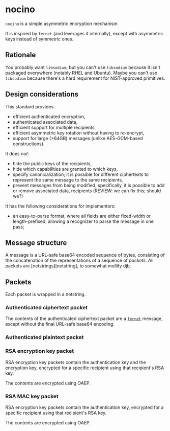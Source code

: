 # nocino

`nocino` is a simple asymmetric encryption mechanism

It is inspired by `fernet` (and leverages it internally), except with
asymmetric keys instead of symmetric ones.

## Rationale

You probably want `libsodium`, but you can't use `libsodium` because
it isn't packaged everywhere (notably RHEL and Ubuntu). Maybe you
can't use `libsodium` because there's a hard requirement for
NIST-approved primitives.

## Design considerations

This standard provides:

* efficient authenticated encryption,
* authenticated associated data,
* efficient support for multiple recipients,
* efficient asymmetric key rotation without having to re-encrypt,
* support for large (>64GB) messages (unlike AES-GCM-based
  constructions).

It does *not*:

* hide the public keys of the recipients,
* hide which capabilities are granted to which keys,
* specify canonicalization; it is possible for different ciphertexts
to represent the same message to the same recipients,
* prevent messages from being modified; specifically, it is possible
  to add or remove associated data, recipients (REVIEW: we can fix
  this; should we?)

It has the following considerations for implementors:

* an easy-to-parse format, where all fields are either fixed-width or
  length-prefixed, allowing a recognizer to parse the message in one
  pass;

## Message structure

A message is a URL-safe base64 encoded sequence of bytes, consisting
of the concatenation of the representations of a sequence of
*packets*. All packets are [netstrings][netstring], to somewhat
mollify djb.

## Packets

Each packet is wrapped in a netstring.

### Authenticated ciphertext packet

The contents of the authenticated ciphertext packet are a
[`fernet`][fernet] message, except without the final URL-safe base64
encoding.

### Authenticated plaintext packet


### RSA encryption key packet

RSA encryption key packets contain the authentication key and the
encryption key, encrypted for a specific recipient using that
recipient's RSA key.

The contents are encrypted using OAEP.

### RSA MAC key packet

RSA encryption key packets contain the authentication key, encrypted
for a specific recipient using that recipient's RSA key.

The contents are encrypted using OAEP.

[oaep]: http://cseweb.ucsd.edu/~mihir/papers/oae.pdf
[fernet]: https://github.com/fernet/spec/
